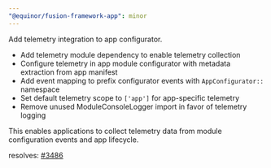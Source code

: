 ```yaml
---
"@equinor/fusion-framework-app": minor
---
```


Add telemetry integration to app configurator.

- Add telemetry module dependency to enable telemetry collection
- Configure telemetry in app module configurator with metadata extraction from app manifest
- Add event mapping to prefix configurator events with `AppConfigurator::` namespace
- Set default telemetry scope to `['app']` for app-specific telemetry
- Remove unused ModuleConsoleLogger import in favor of telemetry logging

This enables applications to collect telemetry data from module configuration events and app lifecycle.

resolves: [#3486](https://github.com/equinor/fusion-framework/issues/3486)
